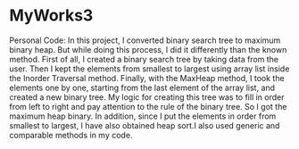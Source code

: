 # MyWorks3
Personal Code: In this project, I converted binary search tree to maximum binary heap. But while doing this process, I did it differently than the known method. First of all, I created a binary search tree by taking data from the user. Then I kept the elements from smallest to largest using array list inside the Inorder Traversal method. Finally, with the MaxHeap method, I took the elements one by one, starting from the last element of the array list, and created a new binary tree. My logic for creating this tree was to fill in order from left to right and pay attention to the rule of the binary tree. So I got the maximum heap binary. In addition, since I put the elements in order from smallest to largest, I have also obtained heap sort.I also used generic and comparable methods in my code.
